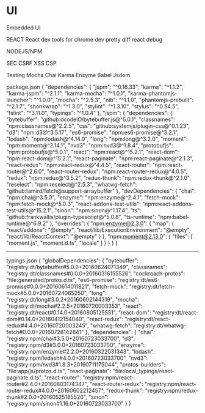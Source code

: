 # UI
Embedded UI

REACT
  React dev tools for chrome dev
  pretty diff
  react debug
  

NODEJS/NPM

SEC
  CSRF
  XSS
  CSP


Testing
  Mocha
  Chai
  Karma
  Enzyme
  Babel
  Jsdom

package.json
{
  "dependencies": {
    "jspm": "^0.16.33",
    "karma": "^1.1.2",
    "karma-jspm": "^2.1.1",
    "karma-mocha": "^1.0.1",
    "karma-phantomjs-launcher": "^1.0.0",
    "mocha": "^2.5.3",
    "nib": "^1.1.0",
    "phantomjs-prebuilt": "^2.1.7",
    "shonkwrap": "^1.3.0",
    "stylint": "^1.3.10",
    "stylus": "^0.54.5",
    "tslint": "^3.11.0",
    "typings": "^1.0.4"
  },
  "jspm": {
    "dependencies": {
      "bytebuffer": "github:dcodeIO/bytebuffer.js@^5.0.1",
      "classnames": "npm:classnames@^2.2.5",
      "css": "github:systemjs/plugin-css@^0.1.23",
      "d3": "npm:d3@^3.5.17",
      "es6-promise": "npm:es6-promise@^3.2.1",
      "lodash": "npm:lodash@^4.14.0",
      "long": "npm:long@^3.2.0",
      "moment": "npm:moment@^2.14.1",
      "nvd3": "npm:nvd3@^1.8.4",
      "protobufjs": "npm:protobufjs@^5.0.1",
      "react": "npm:react@^15.2.1",
      "react-dom": "npm:react-dom@^15.2.1",
      "react-paginate": "npm:react-paginate@^2.1.3",
      "react-redux": "npm:react-redux@^4.4.5",
      "react-router": "npm:react-router@^2.6.0",
      "react-router-redux": "npm:react-router-redux@^4.0.5",
      "redux": "npm:redux@^3.5.2",
      "redux-thunk": "npm:redux-thunk@^2.1.0",
      "reselect": "npm:reselect@^2.5.3",
      "whatwg-fetch": "github:tamird/fetch@support-arraybuffer"
    },
    "devDependencies": {
      "chai": "npm:chai@^3.5.0",
      "enzyme": "npm:enzyme@^2.4.1",
      "fetch-mock": "npm:fetch-mock@^5.0.3",
      "react-addons-test-utils": "npm:react-addons-test-utils@^15.2.1",
      "sinon": "npm:sinon@^1.17.4",
      "ts": "github:frankwallis/plugin-typescript@^5.0.8",
      "ts-runtime": "npm:babel-runtime@^6.9.2"
    },
    "overrides": {
      "npm:enzyme@2.3.0": {
        "map": {
          "react/addons": "@empty",
          "react/lib/ExecutionEnvironment": "@empty",
          "react/lib/ReactContext": "@empty"
        }
      },
      "npm:moment@2.13.0": {
        "files": [
          "moment.js",
          "moment.d.ts",
          "locale"
        ]
      }
    }
  }
}





****

typings.json
{
  "globalDependencies": {
    "bytebuffer": "registry:dt/bytebuffer#5.0.0+20160624071349",
    "classnames": "registry:dt/classnames#0.0.0+20160316155526",
    "cockroach-protos": "file:generated/protos.d.ts",
    "es6-promise": "registry:dt/es6-promise#0.0.0+20160614011821",
    "fetch-mock": "registry:dt/fetch-mock#5.0.0+20160724065250",
    "long": "registry:dt/long#3.0.2+20160602144319",
    "mocha": "registry:dt/mocha#2.2.5+20160720003353",
    "react": "registry:dt/react#0.14.0+20160805125551",
    "react-dom": "registry:dt/react-dom#0.14.0+20160412154040",
    "react-redux": "registry:dt/react-redux#4.4.0+20160720003245",
    "whatwg-fetch": "registry:dt/whatwg-fetch#0.0.0+20160728142841"
  },
  "dependencies": {
    "chai": "registry:npm/chai#3.5.0+20160723033700",
    "d3": "registry:npm/d3#3.0.0+20160723033700",
    "enzyme": "registry:npm/enzyme#2.2.0+20160322031343",
    "lodash": "registry:npm/lodash#4.0.0+20160723033700",
    "nvd3": "registry:npm/nvd3#1.8.3+20160711175044",
    "protos-builders": "file:app/js/protos.d.ts",
    "react-paginate": "file:local_typings/react-paginate.d.ts",
    "react-router": "registry:npm/react-router#2.4.0+20160803174347",
    "react-router-redux": "registry:npm/react-router-redux#4.0.0+20160602212457",
    "redux-thunk": "registry:npm/redux-thunk#2.0.0+20160525185520",
    "sinon": "registry:npm/sinon#1.16.0+20160723033700"
  }
}
